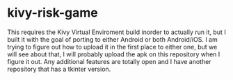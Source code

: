 # kivy-risk-game

This requires the Kivy Virtual Enviroment build inorder to actually run it, but I built it with the goal of porting to either Android or both Android/iOS.
I am trying to figure out how to upload it in the first place to either one, but we will see about that, I will probably upload the apk on this repository when I figure it out.
Any additional features are totally open and I have another repository that has a tkinter version.
